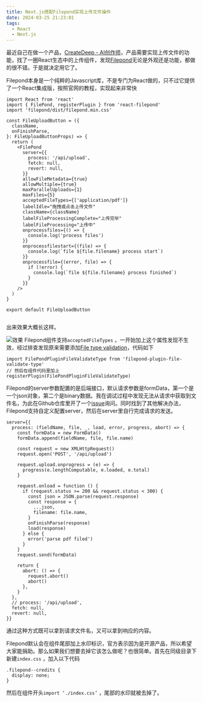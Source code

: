 ```yaml
---
title: Next.js搭配Filepond实现上传文件操作
date: 2024-03-25 21:23:01
tags:
  - React
  - Next.js
---
```


最近自己在做一个产品，[CreateDeep - AI创作师](https://createdeep.com/)，产品需要实现上传文件的功能，找了一圈React生态中的上传组件，发现[Filepond](https://pqina.nl/filepond/docs/)无论是外观还是功能，都做的很不错。于是就决定用它了。
<!--more-->
Filepond本身是一个纯粹的Javascript库，不是专门为React做的，只不过它提供了一个React集成版，按照官网的教程，实现起来非常快

```
import React from 'react'
import { FilePond, registerPlugin } from 'react-filepond'
import 'filepond/dist/filepond.min.css'

const FileUploadButton = ({
  className,
  onFinishParse,
}: FileUploadButtonProps) => {
  return (
    <FilePond
      server={{
        process: '/api/upload',
        fetch: null,
        revert: null,
      }}
      allowFileMetadata={true}
      allowMultiple={true}
      maxParallelUploads={1}
      maxFiles={5}
      acceptedFileTypes={['application/pdf']}
      labelIdle="拖拽或点击上传文件"
      className={className}
      labelFileProcessingComplete="上传完毕"
      labelFileProcessing="上传中"
      onprocessfiles={() => {
        console.log('process files')
      }}
      onprocessfilestart={(file) => {
        console.log(`file ${file.filename} process start`)
      }}
      onprocessfile={(error, file) => {
        if (!error) {
          console.log(`file ${file.filename} process finished`)
        }
      }}
    />
  )
}

export default FileUploadButton


```
出来效果大概长这样。

![效果](img1.webp)
Filepond组件支持`acceptedFileTypes` ，一开始加上这个属性发现不生效，经过排查发现原来需要添加[File type validation](https://pqina.nl/filepond/docs/api/plugins/file-validate-type/)，代码如下

```
import FilePondPluginFileValidateType from 'filepond-plugin-file-validate-type'
// 然后在组件代码里加上
registerPlugin(FilePondPluginFileValidateType)

```
Filepond的server参数配置的是后端接口，默认请求参数是formData，第一个是一个json对象，第二个是binary数据。我在调试过程中发现无法从请求中获取到文件名，为此在Github仓库里开了一个[issue](https://github.com/pqina/react-filepond/issues/242)询问。同时找到了其他解决办法，Filepond支持自定义配置server，然后在server里自行完成请求的发送。

```
server={{
  process: (fieldName, file, _, load, error, progress, abort) => {
    const formData = new FormData()
    formData.append(fieldName, file, file.name)

    const request = new XMLHttpRequest()
    request.open('POST', '/api/upload')

    request.upload.onprogress = (e) => {
      progress(e.lengthComputable, e.loaded, e.total)
    }

    request.onload = function () {
      if (request.status >= 200 && request.status < 300) {
        const json = JSON.parse(request.response)
        const response = {
          ...json,
          filename: file.name,
        }
        onFinishParse(response)
        load(response)
      } else {
        error('parse pdf filed')
      }
    }
    request.send(formData)

    return {
      abort: () => {
        request.abort()
        abort()
      },
    }
  },
  // process: '/api/upload',
  fetch: null,
  revert: null,
}}

```
通过这种方式既可以拿到请求文件名，又可以拿到响应的内容。

Filepond默认会在组件尾部加上水印标识，官方表示因为是开源产品，所以希望大家能捐助。那么如果我们想要去掉它该怎么做呢？也很简单。首先在同级目录下新建`index.css` ，加入以下代码

```
.filepond--credits {
  display: none;
}

```
然后在组件开头`import ‘./index.css’` ，尾部的水印就被去掉了。
